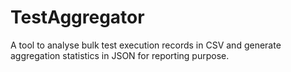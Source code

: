 # TestAggregator
A tool to analyse bulk test execution records in CSV and generate aggregation statistics in JSON for reporting purpose.
